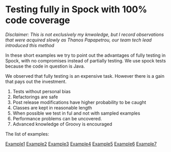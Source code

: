 # Testing fully in Spock with 100% code coverage


_Disclaimer: This is not exclusively my knwoledge, but I record observations that were acquired slowly as Thanos Papapetrou, our team tech lead introduced this method_

In these short examples we try to point out the advantages of fully testing in Spock, with no compromises instead of partially testing. We use spock tests because the code in question is Java.

We observed that fully testing is an expensive task. However there is a gain that pays out the investment.

1. Tests without personal bias
2. Refactorings are safe
3. Post release modifications have higher probability to be caught
4. Classes are kept in reasonable length
5. When possible we test in ful and not with sampled examples
6. Performance problems can be uncovered.
7. Advanced knowledge of Groovy is encouraged


The list of examples:

[Example1](src/test/groovy/pizza/loverz/example1)
[Example2](src/test/groovy/pizza/loverz/example2)
[Example3](src/test/groovy/pizza/loverz/example3)
[Example4](src/test/groovy/pizza/loverz/example4)
[Example5](src/test/groovy/pizza/loverz/example5)
[Example6](src/test/groovy/pizza/loverz/example6)
[Example7](src/test/groovy/pizza/loverz/example7)
